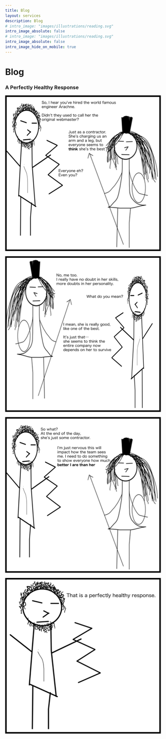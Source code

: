 ```yaml
---
title: Blog
layout: services
description: Blog
# intro_image: "images/illustrations/reading.svg"
intro_image_absolute: false
# intro_image: "images/illustrations/reading.svg"
intro_image_absolute: false
intro_image_hide_on_mobile: true
---
```


# Blog

### A Perfectly Healthy Response

<span class = 'blog'>
<img class = 'comic' src='/assets/cartoon/019/019-a.jpg'> <br />

<img class = 'comic' src='/assets/cartoon/019/019-b.jpg'>  <br />

<img class = 'comic' src='/assets/cartoon/019/019-c.jpg'> <br />

<img class = 'comic' src='/assets/cartoon/019/019-d.jpg'> 






